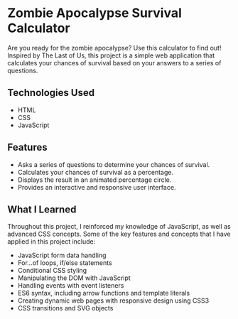 # Zombie Apocalypse Survival Calculator

Are you ready for the zombie apocalypse? Use this calculator to find out! Inspired by The Last of Us, this project is a simple web application that calculates your chances of survival based on your answers to a series of questions.

## Technologies Used

-   HTML
-   CSS
-   JavaScript

## Features

-   Asks a series of questions to determine your chances of survival.
-   Calculates your chances of survival as a percentage.
-   Displays the result in an animated percentage circle.
-   Provides an interactive and responsive user interface.

## What I Learned

Throughout this project, I reinforced my knowledge of JavaScript, as well as advanced CSS concepts. Some of the key features and concepts that I have applied in this project include:

-   JavaScript form data handling
-   For...of loops, if/else statements
-   Conditional CSS styling
-   Manipulating the DOM with JavaScript
-   Handling events with event listeners
-   ES6 syntax, including arrow functions and template literals
-   Creating dynamic web pages with responsive design using CSS3
-   CSS transitions and SVG objects

